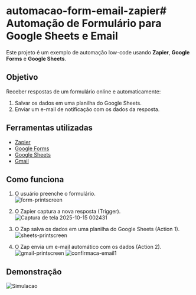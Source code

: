 # automacao-form-email-zapier# Automação de Formulário para Google Sheets e Email

Este projeto é um exemplo de automação low-code usando **Zapier**, **Google Forms** e **Google Sheets**.

## Objetivo
Receber respostas de um formulário online e automaticamente:  
1. Salvar os dados em uma planilha do Google Sheets.  
2. Enviar um e-mail de notificação com os dados da resposta.

## Ferramentas utilizadas
- [Zapier](https://zapier.com)  
- [Google Forms](https://forms.google.com)  
- [Google Sheets](https://www.google.com/sheets/about/)  
- [Gmail](https://mail.google.com)

## Como funciona
1. O usuário preenche o formulário.  
![form-printscreen](https://github.com/user-attachments/assets/1a79102b-e25a-419b-9621-516b45ce81db)

2. O Zapier captura a nova resposta (Trigger).  
![Captura de tela 2025-10-15 002431](https://github.com/user-attachments/assets/bfba2806-041c-4822-bf0f-1bfa8e24450c)

3. O Zap salva os dados em uma planilha do Google Sheets (Action 1).  
![sheets-printscreen](https://github.com/user-attachments/assets/d5bcd6df-d25a-4df9-a421-fc4f990d1ce6)

4. O Zap envia um e-mail automático com os dados (Action 2).
![gmail-printscreen](https://github.com/user-attachments/assets/05ad8fc2-eba6-49ae-b61f-2f9f71db3fc6)
![confirmaca-email1](https://github.com/user-attachments/assets/638bc64a-d8b5-4ea1-96da-8e91864d2955)


## Demonstração

![Simulacao](https://github.com/user-attachments/assets/a7ce3876-12cd-401d-8953-ba3966afb7cd)
